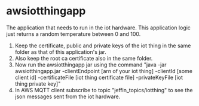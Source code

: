 # awsiotthingapp

The application that needs to run in the iot hardware. This application logic just returns a random temperature between 0 and 100.

1. Keep the certificate, public and private keys of the iot thing in the same folder as that of this application's jar.
2. Also keep the root ca certificate also in the same folder.
3. Now run the awsiotthingapp jar using the command "java -jar awsiotthingapp.jar -clientEndpoint [arn of your iot thing] -clientId [some client id] -certificateFile [iot thing certificate file] -privateKeyFile [iot thing private key]"
4. In AWS MQTT client subscribe to topic "jeffin_topics/iotthing" to see the json messages sent from the iot hardware.
